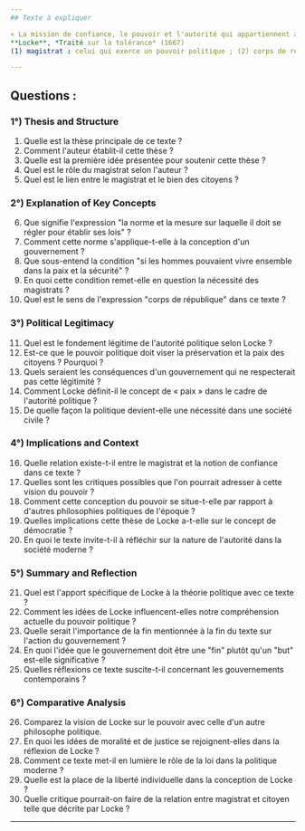 ```yaml
---
## Texte à expliquer

« La mission de confiance, le pouvoir et l'autorité qui appartiennent au magistrat&#x202F;<sup>(1)</sup> ne lui sont accordés que pour qu'il en fasse usage pour le bien, la préservation et la paix de ceux qui sont membres de la société à la tête de laquelle il est placé ; c'est donc cela, et cela seul, qui est et qui doit être la norme et la mesure sur laquelle il doit se régler pour établir ses lois, pour concevoir et pour instituer son gouvernement. Car si les hommes pouvaient vivre ensemble dans la paix et la sûreté sans s'unir sous des lois et sans se former en corps de république&#x202F;<sup>(2)</sup>, ils n'auraient nul besoin de magistrats et de politique ; ceux-ci n'ont été établis dans ce monde que pour préserver les hommes des fraudes et des violences qu'ils peuvent commettre les uns à l'égard des autres, en sorte que c'est la fin pour laquelle on a institué le gouvernement qui doit être l'unique règle de ses actions. »  
**Locke**, *Traité sur la tolérance* (1667)  
(1) magistrat : celui qui exerce un pouvoir politique ; (2) corps de république : communauté de citoyens.

---
```


## Questions :

### 1°) Thesis and Structure

1. Quelle est la thèse principale de ce texte ?
2. Comment l'auteur établit-il cette thèse ?
3. Quelle est la première idée présentée pour soutenir cette thèse ?
4. Quel est le rôle du magistrat selon l'auteur ?
5. Quel est le lien entre le magistrat et le bien des citoyens ?

### 2°) Explanation of Key Concepts

6. Que signifie l'expression "la norme et la mesure sur laquelle il doit se régler pour établir ses lois" ?
7. Comment cette norme s'applique-t-elle à la conception d'un gouvernement ?
8. Que sous-entend la condition "si les hommes pouvaient vivre ensemble dans la paix et la sécurité" ?
9. En quoi cette condition remet-elle en question la nécessité des magistrats ?
10. Quel est le sens de l'expression "corps de république" dans ce texte ?

### 3°) Political Legitimacy

11. Quel est le fondement légitime de l'autorité politique selon Locke ?
12. Est-ce que le pouvoir politique doit viser la préservation et la paix des citoyens ? Pourquoi ?
13. Quels seraient les conséquences d'un gouvernement qui ne respecterait pas cette légitimité ?
14. Comment Locke définit-il le concept de « paix » dans le cadre de l'autorité politique ?
15. De quelle façon la politique devient-elle une nécessité dans une société civile ?

### 4°) Implications and Context

16. Quelle relation existe-t-il entre le magistrat et la notion de confiance dans ce texte ?
17. Quelles sont les critiques possibles que l'on pourrait adresser à cette vision du pouvoir ?
18. Comment cette conception du pouvoir se situe-t-elle par rapport à d'autres philosophies politiques de l'époque ?
19. Quelles implications cette thèse de Locke a-t-elle sur le concept de démocratie ?
20. En quoi le texte invite-t-il à réfléchir sur la nature de l'autorité dans la société moderne ?

### 5°) Summary and Reflection

21. Quel est l'apport spécifique de Locke à la théorie politique avec ce texte ?
22. Comment les idées de Locke influencent-elles notre compréhension actuelle du pouvoir politique ?
23. Quelle serait l'importance de la fin mentionnée à la fin du texte sur l'action du gouvernement ?
24. En quoi l'idée que le gouvernement doit être une "fin" plutôt qu'un "but" est-elle significative ?
25. Quelles réflexions ce texte suscite-t-il concernant les gouvernements contemporains ?

### 6°) Comparative Analysis

26. Comparez la vision de Locke sur le pouvoir avec celle d'un autre philosophe politique.
27. En quoi les idées de moralité et de justice se rejoignent-elles dans la réflexion de Locke ?
28. Comment ce texte met-il en lumière le rôle de la loi dans la politique moderne ?
29. Quelle est la place de la liberté individuelle dans la conception de Locke ?
30. Quelle critique pourrait-on faire de la relation entre magistrat et citoyen telle que décrite par Locke ?

---
